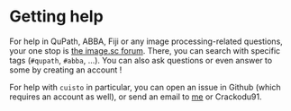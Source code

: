 # Getting help

For help in QuPath, ABBA, Fiji or any image processing-related questions, your one stop is [the image.sc forum](https://forum.image.sc). There, you can search with specific tags (`#qupath`, `#abba`, ...). You can also ask questions or even answer to some by creating an account !

For help with `cuisto` in particular, you can open an issue in Github (which requires an account as well), or send an email to [me](mailto:g.legoc@posteo.org) or Crackodu91.
